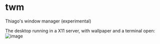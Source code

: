 # twm
Thiago's window manager (experimental)

The desktop running in a X11 server, with wallpaper and a terminal open:
![image](https://github.com/thiagolopes/twm/assets/5994972/ba0fec08-3184-4ef2-bde1-4867a15c5a26)
